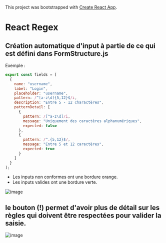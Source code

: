 This project was bootstrapped with [Create React App](https://github.com/facebook/create-react-app).

# React Regex

## Création automatique d'input à partie de ce qui est défini dans FormStructure.js

Exemple :

```js
export const fields = [
  {
    name: "username",
    label: "Login",
    placeholder: "username",
    pattern: /^[a-z\d]{5,12}$/i,
    description: "Entre 5 - 12 charactères",
    patternDetail: [
      {
        pattern: /[^a-z\d]/i,
        message: "Uniquement des caractères alphanumériques",
        expected: false
      },
      {
        pattern: /^.{5,12}$/,
        message: "Entre 5 et 12 caractères",
        expected: true
      }
    ]
  }
];
```

- Les inputs non conformes ont une bordure orange.
- Les inputs valides ont une bordure verte.

![image](https://user-images.githubusercontent.com/31165759/75120280-ba579900-568a-11ea-99fa-d96f029de16c.png)

## le bouton (!) permet d'avoir plus de détail sur les règles qui doivent être respectées pour valider la saisie.

![image](https://user-images.githubusercontent.com/31165759/75120414-14a52980-568c-11ea-8227-b88038817a32.png)
